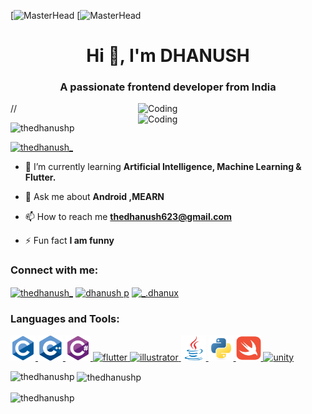 [![MasterHead](https://media1.giphy.com/headers/monstercat/LQnX59nHBsOV.gif)
[![MasterHead](https://digitaledgetech.in/images/Banner_03.gif)
<h1 align="center">Hi 👋, I'm DHANUSH</h1>
<h3 align="center">A passionate frontend developer from India</h3>
<img align="right" alt="Coding" width="300" src="https://www.lambdatest.com/resources/images/news24.gif"> 
//<img align="right" alt="Coding" width="300" src="https://media.tenor.com/-UygBh3nnfEAAAAC/coding.gif">
<p align="left"> <img src="https://komarev.com/ghpvc/?username=thedhanushp&label=Profile%20views&color=0e75b6&style=flat" alt="thedhanushp" /> </p>

<p align="left"> <a href="https://twitter.com/thedhanush_" target="blank"><img src="https://img.shields.io/twitter/follow/thedhanush_?logo=twitter&style=for-the-badge" alt="thedhanush_" /></a> </p>

- 🌱 I’m currently learning **Artificial Intelligence, Machine Learning & Flutter.**

- 💬 Ask me about **Android ,MEARN**

- 📫 How to reach me **thedhanush623@gmail.com**

- ⚡ Fun fact **I am funny**

<h3 align="left">Connect with me:</h3>
<p align="left">
<a href="https://twitter.com/thedhanush_" target="blank"><img align="center" src="https://raw.githubusercontent.com/rahuldkjain/github-profile-readme-generator/master/src/images/icons/Social/twitter.svg" alt="thedhanush_" height="30" width="40" /></a>
<a href="https://linkedin.com/in/dhanush p" target="blank"><img align="center" src="https://raw.githubusercontent.com/rahuldkjain/github-profile-readme-generator/master/src/images/icons/Social/linked-in-alt.svg" alt="dhanush p" height="30" width="40" /></a>
<a href="https://instagram.com/_.dhanux" target="blank"><img align="center" src="https://raw.githubusercontent.com/rahuldkjain/github-profile-readme-generator/master/src/images/icons/Social/instagram.svg" alt="_.dhanux" height="30" width="40" /></a>
</p>

<h3 align="left">Languages and Tools:</h3>
<p align="left"> <a href="https://www.cprogramming.com/" target="_blank" rel="noreferrer"> <img src="https://raw.githubusercontent.com/devicons/devicon/master/icons/c/c-original.svg" alt="c" width="40" height="40"/> </a> <a href="https://www.w3schools.com/cpp/" target="_blank" rel="noreferrer"> <img src="https://raw.githubusercontent.com/devicons/devicon/master/icons/cplusplus/cplusplus-original.svg" alt="cplusplus" width="40" height="40"/> </a> <a href="https://www.w3schools.com/cs/" target="_blank" rel="noreferrer"> <img src="https://raw.githubusercontent.com/devicons/devicon/master/icons/csharp/csharp-original.svg" alt="csharp" width="40" height="40"/> </a> <a href="https://flutter.dev" target="_blank" rel="noreferrer"> <img src="https://www.vectorlogo.zone/logos/flutterio/flutterio-icon.svg" alt="flutter" width="40" height="40"/> </a> <a href="https://www.adobe.com/in/products/illustrator.html" target="_blank" rel="noreferrer"> <img src="https://www.vectorlogo.zone/logos/adobe_illustrator/adobe_illustrator-icon.svg" alt="illustrator" width="40" height="40"/> </a> <a href="https://www.java.com" target="_blank" rel="noreferrer"> <img src="https://raw.githubusercontent.com/devicons/devicon/master/icons/java/java-original.svg" alt="java" width="40" height="40"/> </a> <a href="https://www.python.org" target="_blank" rel="noreferrer"> <img src="https://raw.githubusercontent.com/devicons/devicon/master/icons/python/python-original.svg" alt="python" width="40" height="40"/> </a> <a href="https://developer.apple.com/swift/" target="_blank" rel="noreferrer"> <img src="https://raw.githubusercontent.com/devicons/devicon/master/icons/swift/swift-original.svg" alt="swift" width="40" height="40"/> </a> <a href="https://unity.com/" target="_blank" rel="noreferrer"> <img src="https://www.vectorlogo.zone/logos/unity3d/unity3d-icon.svg" alt="unity" width="40" height="40"/> </a> </p>

<p><img align="left" src="https://github-readme-stats.vercel.app/api/top-langs?username=thedhanushp&show_icons=true&locale=en&layout=compact" alt="thedhanushp" /></p>

<p>&nbsp;<img align="center" src="https://github-readme-stats.vercel.app/api?username=thedhanushp&show_icons=true&locale=en" alt="thedhanushp" /></p>

<p><img align="center" src="https://github-readme-streak-stats.herokuapp.com/?user=thedhanushp&" alt="thedhanushp" /></p>
